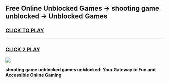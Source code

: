 
## Free Online Unblocked Games → shooting game unblocked → Unblocked Games
<h3>
<a href="https://premium.freeplayer.one?title=shooting_game_unblocked&ref=21F">CLICK TO PLAY</a></h3>
<hr>

<h3>
<a href="https://premium.freeplayer.one?title=shooting_game_unblocked&ref=21F">CLICK 2 PLAY</a>
  
</h3>

<a href="https://premium.freeplayer.one?title=shooting_game_unblocked&ref=21F/"><img src="https://clearcache.store/games.png"></a>


**shooting game unblocked games unblocked: Your Gateway to Fun and Accessible Online Gaming**
